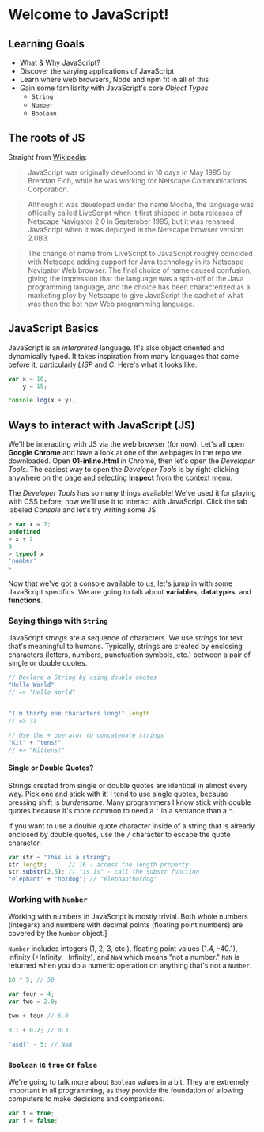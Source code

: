 # Welcome to JavaScript!

## Learning Goals
- What & Why JavaScript?
- Discover the varying applications of JavaScript
- Learn where web browsers, Node and npm fit in all of this
- Gain some familiarity with JavaScript's core _Object Types_
    + `String`
    + `Number`
    + `Boolean`

## The roots of JS
Straight from [Wikipedia](https://en.wikipedia.org/wiki/JavaScript):

> JavaScript was originally developed in 10 days in May 1995 by Brendan Eich, while he was working for Netscape Communications Corporation.

> Although it was developed under the name Mocha, the language was officially called LiveScript when it first shipped in beta releases of Netscape Navigator 2.0 in September 1995, but it was renamed JavaScript when it was deployed in the Netscape browser version 2.0B3.

> The change of name from LiveScript to JavaScript roughly coincided with Netscape adding support for Java technology in its Netscape Navigator Web browser. The final choice of name caused confusion, giving the impression that the language was a spin-off of the Java programming language, and the choice has been characterized as a marketing ploy by Netscape to give JavaScript the cachet of what was then the hot new Web programming language.

## JavaScript Basics
JavaScript is an _interpreted_ language. It's also object oriented and dynamically typed. It takes inspiration from many languages that came before it, particularly _LISP_ and _C_. Here's what it looks like:

```javascript
var x = 10,
    y = 15;

console.log(x + y);
```

## Ways to interact with JavaScript (JS)
We'll be interacting with JS via the web browser (for now). Let's all open **Google Chrome** and have a look at one of the webpages in the repo we downloaded. Open **01-inline.html** in Chrome, then let's open the _Developer Tools_. The easiest way to open the _Developer Tools_ is by right-clicking anywhere on the page and selecting **Inspect** from the context menu.

The _Developer Tools_ has so many things available! We've used it for playing with CSS before; now we'll use it to interact with JavaScript. Click the tab labeled _Console_ and let's try writing some JS:


```javascript
> var x = 7;
undefined
> x + 2
9
> typeof x
'number'
>
```

Now that we've got a console available to us, let's jump in with some JavaScript specifics. We are going to talk about __variables__, __datatypes__, and __functions__.

### Saying things with `String`
JavaScript _strings_ are a sequence of characters. We use _strings_ for text that's meaningful to humans. Typically, strings are created by enclosing characters (letters, numbers, punctuation symbols, etc.) between a pair of single or double quotes.

```javascript
// Declare a String by using double quotes
"Hello World"
// => "Hello World"


"I'm thirty one characters long!".length
// => 31

// Use the + operator to concatenate strings
"Kit" + "tens!"
// => "Kittens!"
```


#### Single or Double Quotes?
Strings created from single or double quotes are identical in almost every way. Pick one and stick with it! I tend to use single quotes, because pressing shift is _burdensome_. Many programmers I know stick with double quotes because it's more common to need a `'` in a sentance than a `"`.

If you want to use a double quote character inside of a string that is already enclosed by double quotes, use the `/` character to escape the quote character.

```javascript
var str = "This is a string";
str.length;      // 16 - access the length property
str.substr(2,5); // "is is" - call the substr function
"elephant" + "hotdog"; // "elephanthotdog"
```

### Working with `Number`
Working with numbers in JavaScript is mostly trivial. Both whole numbers (integers) and numbers with decimal points (floating point numbers) are covered by the `Number` object.]

`Number` includes integers (1, 2, 3, etc.), floating point values (1.4, -40.1), infinity (+Infinity, -Infinity), and `NaN` which means "not a number." `NaN` is returned when you do a numeric operation on anything that's not a `Number`.

```javascript
10 * 5; // 50

var four = 4;
var two = 2.0;

two + four // 6.0

0.1 + 0.2; // 0.3

"asdf" - 5; // NaN
```

### `Boolean` is `true` or `false`
We're going to talk more about `Boolean` values in a bit. They are extremely important in all programming, as they provide the foundation of allowing computers to make decisions and comparisons.

```javascript
var t = true;
var f = false;
```
